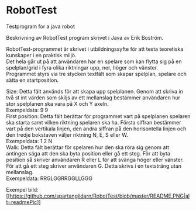 # RobotTest
Testprogram for a java robot  


Beskrivning av RobotTest program skrivet i Java av Erik Boström.  

RobotTest-programmet är skrivet i utbildningssyfte för att testa teoretiska kunskaper i en praktisk miljö.  
Det hela går ut på att användaren har en spelare som kan flytta sig på en spelplan/grid i fyra olika riktningar upp, ner, höger och vänster.  
Programmet styrs via tre stycken textfält som skapar spelplan, spelare och sätta en startposition.  
  
Size: Detta fält används för att skapa upp spelplanen. Genom att skriva in två st int värden som skiljs av ett mellanslag bestämmer användaren hur stor spelplanen ska vara på X och Y axeln.  
Exempeldata:  9 9  
First position: Detta fält berättar för programmet vart på spelplanen spelaren ska starta samt vilken riktning spelaren ska ha. Första siffran bestämmer vart på den vertikala linjen, den andra siffran på den horisontella linjen och den tredje bokstaven väljer riktning N, E, S eller W.  
Exempeldata: 1 2 N  
Walk: Detta fält berättar för spelaren hur den ska röra sig genom att antingen säga att den ska byta position eller gå ett steg. För att byta position så skriver användaren R eller L för att svänga höger eller vänster. För att gå ett steg skriver användaren G. Detta skrivs i en textsträng utan mellanslag.  
Exempeldata: RRGLGGRRGGLLGGG  

Exempel bild:  
  [[https://github.com/spartanglidarn/RobotTest/blob/master/README.PNG|alt=readmePic]]  
